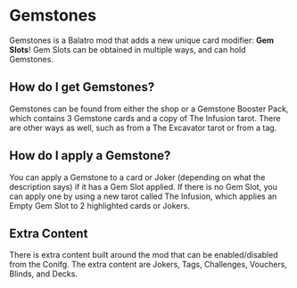 # Gemstones
Gemstones is a Balatro mod that adds a new unique card modifier: **Gem Slots**! Gem Slots can be obtained in multiple ways, and can hold Gemstones.

## How do I get Gemstones?
Gemstones can be found from either the shop or a Gemstone Booster Pack, which contains 3 Gemstone cards and a copy of The Infusion tarot. There are other ways as well, such as from a The Excavator tarot or from a tag.

## How do I apply a Gemstone?
You can apply a Gemstone to a card or Joker (depending on what the description says) if it has a Gem Slot applied. If there is no Gem Slot, you can apply one by using a new tarot called The Infusion, which applies an Empty Gem Slot to 2 highlighted cards or Jokers.

## Extra Content
There is extra content built around the mod that can be enabled/disabled from the Conifg. The extra content are Jokers, Tags, Challenges, Vouchers, Blinds, and Decks.